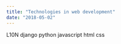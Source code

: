 ```yaml
---
title: "Technologies in web development"
date: "2018-05-02"
---
```


L10N
django
python
javascript
html
css

